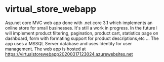 ﻿# virtual_store_webapp
Asp.net core MVC web app done with .net core 3.1 which implements an online store for small businesses.
It's still a work in progress. In the future I will implement product filtering, pagination, product cart, statistics page on dashboard, form with formating support for product descriptions,etc ...
The app uses a MSSQL Server database and uses Identity for user management.
The web app is hosted at https://virtualstorewebapp20200317123024.azurewebsites.net
